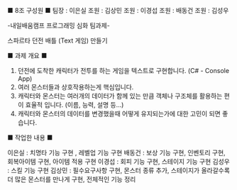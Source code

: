 ■ 8조 구성원 ■
팀장 : 이은실
조원 : 김상민
조원 : 이경섭
조원 : 배동건
조원 : 김성우

-내일배움캠프 프로그래밍 심화 팀과제-

스파르타 던전 배틀 (Text 게임) 만들기

■ 과제 개요 ■
1. 던전에 도착한 캐릭터가 전투를 하는 게임을 텍스트로 구현합니다. (C# - Console App)
2. 여러 몬스터들과 상호작용하는게 핵심입니다.
3. 캐릭터와 몬스터는 여러개의 데이터가 함께 있는 만큼 객체나 구조체를 활용하는 편이 효율적 입니다.
(이름, 능력, 설명 등…)
4. 캐릭터와 몬스터의 데이터를 변경했을때 어떻게 유지되는가에 대한 고민이 되면 좋습니다.

■ 작업한 내용 ■

이은실 : 치명타 기능 구현 , 레벨업 기능 구현
배동건 : 보상 기능 구현, 인벤토리 구현, 회복아이템 구현, 아이템 적용 구현
이경섭 : 회피 기능 구현, 스테이지 기능 구현
김성우 : 스킬 기능 구현
김상민 : 필수요구사항 구현, 몬스터 종류 추가, 스테이지가 올라갈수록 더 많은 몬스터를 만나게 구현, 전체적인 기능 정리
